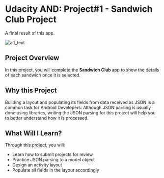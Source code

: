 # Udacity AND: Project#1 - Sandwich Club Project 

A final result of this app.

![alt_text](https://pbs.twimg.com/media/DoM4A2AUYAE_4Hc.jpg:large)

## Project Overview
In this project, you will complete the **Sandwich Club** app to
show the details of each sandwich once it is selected.

## Why this Project

Building a layout and populating its fields from data received as JSON
is a common task for Android Developers. Although JSON parsing is usually
done using libraries, writing the JSON parsing for  this project will
help you to better understand how it is processed.

## What Will I Learn?
Through this project, you will:
- Learn how to submit projects for review
- Practice JSON parsing to a model object
- Design an activity layout
- Populate all fields in the layout accordingly
